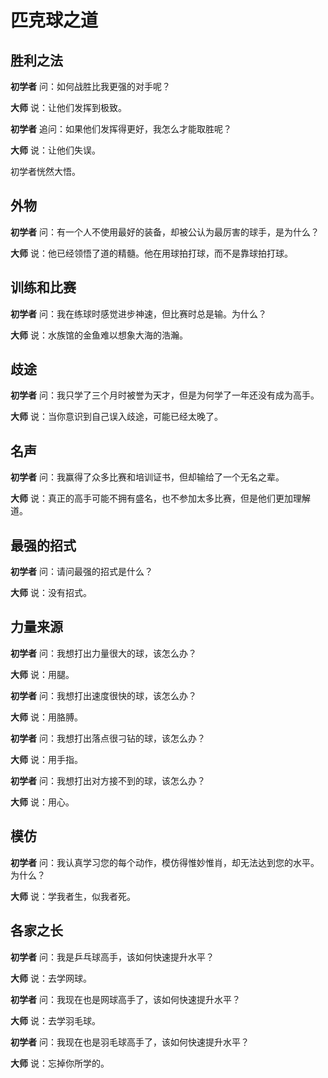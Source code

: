 # 匹克球之道

## 胜利之法

**初学者** 问：如何战胜比我更强的对手呢？

**大师** 说：让他们发挥到极致。

**初学者** 追问：如果他们发挥得更好，我怎么才能取胜呢？

**大师** 说：让他们失误。

初学者恍然大悟。

## 外物

**初学者** 问：有一个人不使用最好的装备，却被公认为最厉害的球手，是为什么？

**大师** 说：他已经领悟了道的精髓。他在用球拍打球，而不是靠球拍打球。

## 训练和比赛

**初学者** 问：我在练球时感觉进步神速，但比赛时总是输。为什么？

**大师** 说：水族馆的金鱼难以想象大海的浩瀚。

## 歧途

**初学者** 问：我只学了三个月时被誉为天才，但是为何学了一年还没有成为高手。

**大师** 说：当你意识到自己误入歧途，可能已经太晚了。

## 名声

**初学者** 问：我赢得了众多比赛和培训证书，但却输给了一个无名之辈。

**大师** 说：真正的高手可能不拥有盛名，也不参加太多比赛，但是他们更加理解道。

## 最强的招式

**初学者** 问：请问最强的招式是什么？

**大师** 说：没有招式。

## 力量来源

**初学者** 问：我想打出力量很大的球，该怎么办？

**大师** 说：用腿。

**初学者** 问：我想打出速度很快的球，该怎么办？

**大师** 说：用胳膊。

**初学者** 问：我想打出落点很刁钻的球，该怎么办？

**大师** 说：用手指。

**初学者** 问：我想打出对方接不到的球，该怎么办？

**大师** 说：用心。

## 模仿

**初学者** 问：我认真学习您的每个动作，模仿得惟妙惟肖，却无法达到您的水平。为什么？

**大师** 说：学我者生，似我者死。

## 各家之长

**初学者** 问：我是乒乓球高手，该如何快速提升水平？

**大师** 说：去学网球。

**初学者** 问：我现在也是网球高手了，该如何快速提升水平？

**大师** 说：去学羽毛球。

**初学者** 问：我现在也是羽毛球高手了，该如何快速提升水平？

**大师** 说：忘掉你所学的。